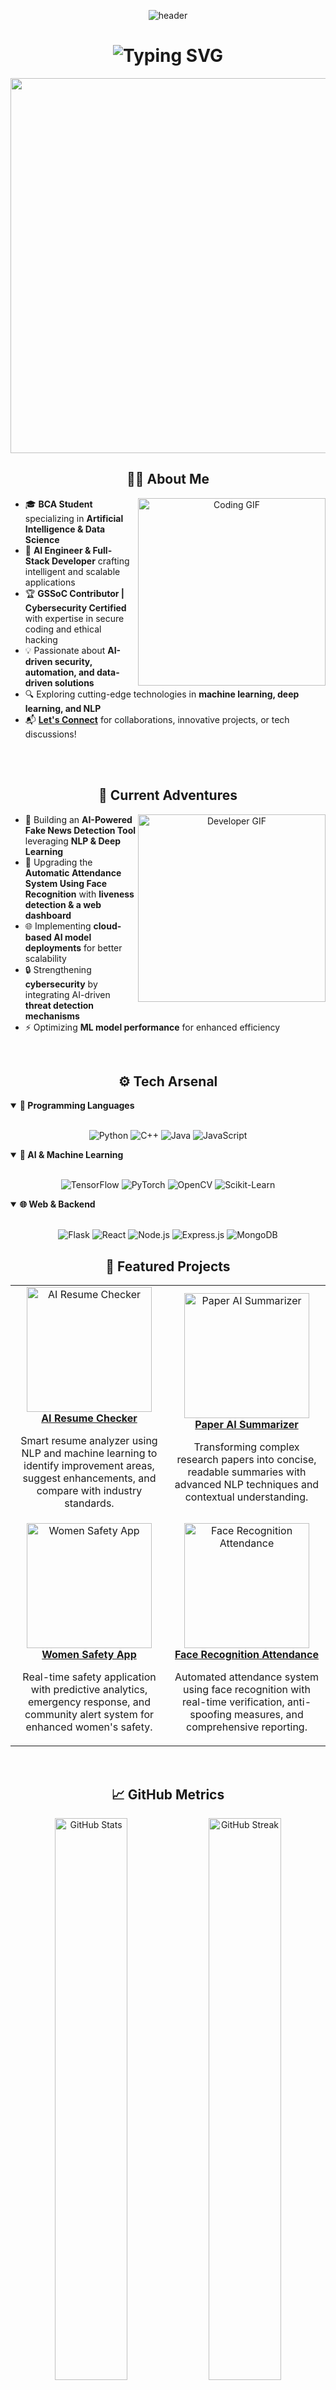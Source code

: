 <p align="center">
  <img src="https://capsule-render.vercel.app/api?type=waving&color=gradient&height=100&section=header&text=Sourav%20Yadav&fontSize=50&fontAlignY=35&animation=fadeIn&fontColor=ffffff" alt="header">
</p>

<h1 align="center">
  <img src="https://readme-typing-svg.demolab.com?font=Pixelify+Sans&weight=700&size=28&duration=2500&pause=600&color=00FFFF&center=true&vCenter=true&width=650&lines=🚀+AI+Engineer;💻+Full-Stack+Developer;🔐+Cybersecurity+Expert;📊+Data+Science+Enthusiast;🎯+Building+Intelligent+Solutions" alt="Typing SVG" />
</h1>

<p align="center">
  <img src="https://capsule-render.vercel.app/api?type=rect&color=gradient&height=1" width="600" alt="">
</p>

<h2 align="center">👨‍💻 About Me</h2>

<p align="center">
  <img align="right" width="300" src="https://media4.giphy.com/media/v1.Y2lkPTc5MGI3NjExOTc4cDNycHM0c20zNjIyOHByeGR4M29wYm5sd2Y4ZXEwcWFybmV5aSZlcD12MV9pbnRlcm5hbF9naWZfYnlfaWQmY3Q9Zw/xTiTnx37nc3vjsdeLK/giphy.gif" alt="Coding GIF">
</p>

- 🎓 **BCA Student** specializing in **Artificial Intelligence & Data Science**  
- 🚀 **AI Engineer & Full-Stack Developer** crafting intelligent and scalable applications  
- 🏆 **GSSoC Contributor | Cybersecurity Certified** with expertise in secure coding and ethical hacking  
- 💡 Passionate about **AI-driven security, automation, and data-driven solutions**  
- 🔍 Exploring cutting-edge technologies in **machine learning, deep learning, and NLP**  
- 📬 [**Let's Connect**](mailto:souravyadav0601@gmail.com) for collaborations, innovative projects, or tech discussions!  

<br>


<br>

<h2 align="center">🔭 Current Adventures</h2>

<p align="center">
  <img align="right" width="300" src="https://media1.giphy.com/media/v1.Y2lkPTc5MGI3NjExN2N4Z2w1bXdjcTJsbmx5MGZ3cnh6ODcycHE3MDc5ODhwYWZ1dHZzaSZlcD12MV9pbnRlcm5hbF9naWZfYnlfaWQmY3Q9Zw/MD0svLSDeudszrNrp0/giphy.gif" alt="Developer GIF">
</p>

- 🤖 Building an **AI-Powered Fake News Detection Tool** leveraging **NLP & Deep Learning**  
- 🏫 Upgrading the **Automatic Attendance System Using Face Recognition** with **liveness detection & a web dashboard**  
- 🌐 Implementing **cloud-based AI model deployments** for better scalability  
- 🔒 Strengthening **cybersecurity** by integrating AI-driven **threat detection mechanisms**  
- ⚡ Optimizing **ML model performance** for enhanced efficiency  

<br>
<!-- Tech Stack -->
<h2 align="center">⚙️ Tech Arsenal</h2>

<details open>
  <summary><b>🐍 Programming Languages</b></summary>
  <br>
  <p align="center">
    <img src="https://img.shields.io/badge/Python-3776AB?style=for-the-badge&logo=python&logoColor=white" alt="Python">
    <img src="https://img.shields.io/badge/C++-00599C?style=for-the-badge&logo=cplusplus&logoColor=white" alt="C++">
    <img src="https://img.shields.io/badge/Java-007396?style=for-the-badge&logo=java&logoColor=white" alt="Java">
    <img src="https://img.shields.io/badge/JavaScript-F7DF1E?style=for-the-badge&logo=javascript&logoColor=black" alt="JavaScript">
  </p>
</details>

<details open>
  <summary><b>🤖 AI & Machine Learning</b></summary>
  <br>
  <p align="center">
    <img src="https://img.shields.io/badge/TensorFlow-FF6F00?style=for-the-badge&logo=tensorflow&logoColor=white" alt="TensorFlow">
    <img src="https://img.shields.io/badge/PyTorch-EE4C2C?style=for-the-badge&logo=pytorch&logoColor=white" alt="PyTorch">
    <img src="https://img.shields.io/badge/OpenCV-5C3EE8?style=for-the-badge&logo=opencv&logoColor=white" alt="OpenCV">
    <img src="https://img.shields.io/badge/Scikit--Learn-F7931E?style=for-the-badge&logo=scikit-learn&logoColor=white" alt="Scikit-Learn">
  </p>
</details>

<details open>
  <summary><b>🌐 Web & Backend</b></summary>
  <br>
  <p align="center">
    <img src="https://img.shields.io/badge/Flask-000000?style=for-the-badge&logo=flask&logoColor=white" alt="Flask">
    <img src="https://img.shields.io/badge/React-61DAFB?style=for-the-badge&logo=react&logoColor=white" alt="React">
    <img src="https://img.shields.io/badge/Node.js-43853D?style=for-the-badge&logo=node.js&logoColor=white" alt="Node.js">
    <img src="https://img.shields.io/badge/Express.js-404D59?style=for-the-badge&logo=express&logoColor=white" alt="Express.js">
    <img src="https://img.shields.io/badge/MongoDB-4EA94B?style=for-the-badge&logo=mongodb&logoColor=white" alt="MongoDB">
  </p>
</details>
<!-- Featured Projects -->
<h2 align="center">💎 Featured Projects</h2>

<div align="center">
  <table>
    <tr>
      <td width="50%" align="center">
        <a href="https://github.com/priyanshu9896/AI-Resume-Checker">
          <img src="https://cdn.dribbble.com/users/2514208/screenshots/9457622/media/9a4a65da282f44756d94c8d95b474b24.gif" width="200" alt="AI Resume Checker">
          <br>
          <b>AI Resume Checker</b>
        </a>
        <br>
        <p>Smart resume analyzer using NLP and machine learning to identify improvement areas, suggest enhancements, and compare with industry standards.</p>
      </td>
      <td width="50%" align="center">
          <a href="https://github.com/priyanshu9896/Paper-AI-Summarizer">
          <img src="https://raw.githubusercontent.com/Tarikul-Islam-Anik/Animated-Fluent-Emojis/master/Emojis/Objects/Bookmark%20Tabs.png" width="200" alt="Paper AI Summarizer">
          <br>
          <b>Paper AI Summarizer</b>
        </a>
        <br>
        <p>Transforming complex research papers into concise, readable summaries with advanced NLP techniques and contextual understanding.</p>
      </td>
    </tr>
    <tr>
      <td width="50%" align="center">
        <a href="https://github.com/priyanshu9896/Women-Safety-Analytics">
          <img src="https://raw.githubusercontent.com/Tarikul-Islam-Anik/Animated-Fluent-Emojis/master/Emojis/People/Woman%20Superhero.png" width="200" alt="Women Safety App">
          <br>
          <b>Women Safety App</b>
        </a>
        <br>
        <p>Real-time safety application with predictive analytics, emergency response, and community alert system for enhanced women's safety.</p>
      </td>
      <td width="50%" align="center">
        <a href="https://github.com/priyanshu9896/Face-Recognition-Attendance">
          <img src="https://raw.githubusercontent.com/Tarikul-Islam-Anik/Animated-Fluent-Emojis/master/Emojis/People/Technologist.png" width="200" alt="Face Recognition Attendance">
          <br>
          <b>Face Recognition Attendance</b>
        </a>
        <br>
        <p>Automated attendance system using face recognition with real-time verification, anti-spoofing measures, and comprehensive reporting.</p>
      </td>
    </tr>
  </table>
</div>

<br>

<!-- GitHub Stats -->
<h2 align="center">📈 GitHub Metrics</h2>

<div align="center">
  <img src="https://github-readme-stats.vercel.app/api?username=priyanshu9896&theme=radical&hide_border=true&include_all_commits=true&count_private=true" alt="GitHub Stats" width="48%" />
  <img src="https://github-readme-streak-stats.herokuapp.com/?user=priyanshu9896&theme=radical&hide_border=true" alt="GitHub Streak" width="48%" />
  <br>
  <img src="https://github-readme-stats.vercel.app/api/top-langs/?username=priyanshu9896&theme=radical&hide_border=true&include_all_commits=true&count_private=true&layout=compact" alt="Top Languages" width="40%" />
</div>

<div align="center">
  <img src="https://github-profile-trophy.vercel.app/?username=priyanshu9896&theme=radical&no-frame=true&row=1&&margin-w=20&no-bg=true" alt="GitHub Trophy" width="100%" />
</div>

<br>

<!-- Let's Connect -->
<h2 align="center">🔗 Let's Connect</h2>

<div align="center">
 

<br>

<!-- Visitor Count -->
<div align="center">
  <img src="https://komarev.com/ghpvc/?username=priyanshu9896&style=flat-square&color=ff69b4" alt="Profile Views" />
</div>

<br>

<!-- Inspirational Quote --->  
<div align="center">
  <h3>
    "The only way to do great work is to love what you do." - Steve Jobs
  </h3>
</div>

<!-- Tech Animation -->
<div align="center">
  <img src="https://user-images.githubusercontent.com/74038190/212284115-f47cd8ff-2ffb-4b04-b5bf-4d1c14c0247f.gif" width="100%" alt="Tech Animation" />
</div>

<!-- Footer Wave -->
<p align="center">
  <img src="https://capsule-render.vercel.app/api?type=waving&color=gradient&height=100&section=footer" width="100%" alt="Footer Wave">
</p>
